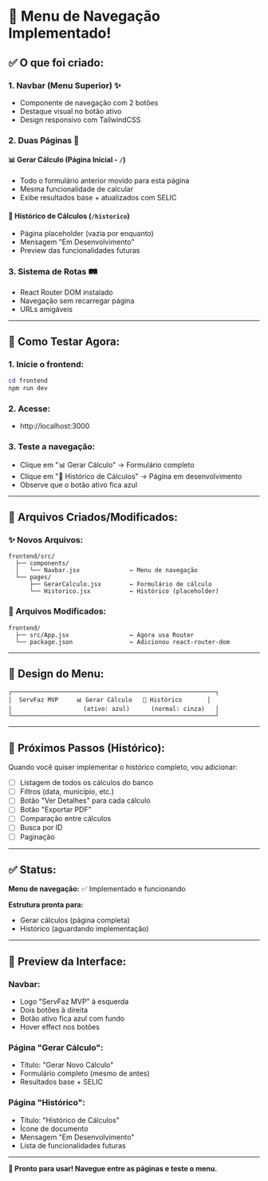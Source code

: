 # 🎉 Menu de Navegação Implementado!

## ✅ O que foi criado:

### 1. **Navbar (Menu Superior)** ✨
- Componente de navegação com 2 botões
- Destaque visual no botão ativo
- Design responsivo com TailwindCSS

### 2. **Duas Páginas** 📄

#### 📊 Gerar Cálculo (Página Inicial - `/`)
- Todo o formulário anterior movido para esta página
- Mesma funcionalidade de calcular
- Exibe resultados base + atualizados com SELIC

#### 📜 Histórico de Cálculos (`/historico`)
- Página placeholder (vazia por enquanto)
- Mensagem "Em Desenvolvimento"
- Preview das funcionalidades futuras

### 3. **Sistema de Rotas** 🛤️
- React Router DOM instalado
- Navegação sem recarregar página
- URLs amigáveis

---

## 🚀 Como Testar Agora:

### 1. Inicie o frontend:
```powershell
cd frontend
npm run dev
```

### 2. Acesse:
- http://localhost:3000

### 3. Teste a navegação:
- Clique em "📊 Gerar Cálculo" → Formulário completo
- Clique em "📜 Histórico de Cálculos" → Página em desenvolvimento
- Observe que o botão ativo fica azul

---

## 📁 Arquivos Criados/Modificados:

### ✨ Novos Arquivos:
```
frontend/src/
  ├── components/
  │   └── Navbar.jsx              ← Menu de navegação
  └── pages/
      ├── GerarCalculo.jsx        ← Formulário de cálculo
      └── Historico.jsx           ← Histórico (placeholder)
```

### 🔄 Arquivos Modificados:
```
frontend/
  ├── src/App.jsx                 ← Agora usa Router
  └── package.json                ← Adicionou react-router-dom
```

---

## 🎨 Design do Menu:

```
┌─────────────────────────────────────────────────────────┐
│  ServFaz MVP     📊 Gerar Cálculo   📜 Histórico       │
│                    (ativo: azul)      (normal: cinza)   │
└─────────────────────────────────────────────────────────┘
```

---

## 🔮 Próximos Passos (Histórico):

Quando você quiser implementar o histórico completo, vou adicionar:

- [ ] Listagem de todos os cálculos do banco
- [ ] Filtros (data, município, etc.)
- [ ] Botão "Ver Detalhes" para cada cálculo
- [ ] Botão "Exportar PDF"
- [ ] Comparação entre cálculos
- [ ] Busca por ID
- [ ] Paginação

---

## ✅ Status:

**Menu de navegação:** ✅ Implementado e funcionando

**Estrutura pronta para:** 
- Gerar cálculos (página completa)
- Histórico (aguardando implementação)

---

## 📸 Preview da Interface:

### Navbar:
- Logo "ServFaz MVP" à esquerda
- Dois botões à direita
- Botão ativo fica azul com fundo
- Hover effect nos botões

### Página "Gerar Cálculo":
- Título: "Gerar Novo Cálculo"
- Formulário completo (mesmo de antes)
- Resultados base + SELIC

### Página "Histórico":
- Título: "Histórico de Cálculos"
- Ícone de documento
- Mensagem "Em Desenvolvimento"
- Lista de funcionalidades futuras

---

**🎉 Pronto para usar! Navegue entre as páginas e teste o menu.**
